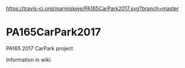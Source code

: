 https://travis-ci.org/marmiskeje/PA165CarPark2017.svg?branch=master

# PA165CarPark2017
PA165 2017 CarPark project

Information in wiki.
